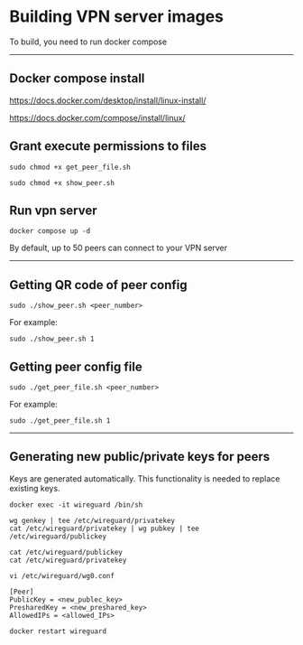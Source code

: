   # Building VPN server images
  
To build, you need to run docker compose

---

## Docker compose install

https://docs.docker.com/desktop/install/linux-install/

https://docs.docker.com/compose/install/linux/

## Grant execute permissions to files

```commandline
sudo chmod +x get_peer_file.sh 
```

```commandline
sudo chmod +x show_peer.sh 
```

## Run vpn server

```commandline
docker compose up -d
```

By default, up to 50 peers can connect to your VPN server

---

## Getting QR code of peer config

```commandline
sudo ./show_peer.sh <peer_number>
```

For example:

```commandline
sudo ./show_peer.sh 1
```

## Getting peer config file

```commandline
sudo ./get_peer_file.sh <peer_number>
```

For example:

```commandline
sudo ./get_peer_file.sh 1
```

---

## Generating new public/private keys for peers

Keys are generated automatically. This functionality is needed to replace existing keys.

```commandline
docker exec -it wireguard /bin/sh
```

```commandline
wg genkey | tee /etc/wireguard/privatekey
cat /etc/wireguard/privatekey | wg pubkey | tee /etc/wireguard/publickey
```

```commandline
cat /etc/wireguard/publickey
cat /etc/wireguard/privatekey 
```

```commandline
vi /etc/wireguard/wg0.conf
```

```commandline
[Peer]
PublicKey = <new_publec_key>
PresharedKey = <new_preshared_key> 
AllowedIPs = <allowed_IPs>
```

```commandline
docker restart wireguard
```
